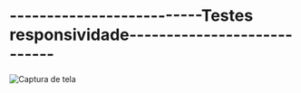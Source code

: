 # --------------------------Testes responsividade----------------------------
 
 ![Captura de tela ](https://user-images.githubusercontent.com/112362301/208097210-a94f9333-528b-4e8d-805d-43db935de8e0.png)
